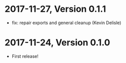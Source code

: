 2017-11-27, Version 0.1.1
=========================

 * fix: repair exports and general cleanup (Kevin Delisle)


2017-11-24, Version 0.1.0
=========================

 * First release!
